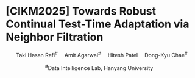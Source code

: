 # [CIKM2025] Towards Robust Continual Test-Time Adaptation via Neighbor Filtration

<div align="center">

<div>
      Taki Hasan Rafi<sup>#</sup>&emsp; Amit Agarwal<sup>#</sup>&emsp; Hitesh Patel&emsp; Dong-Kyu Chae<sup>#</sup>
  </div>
<div>

  <sup>#</sup>Data Intelligence Lab, Hanyang University&emsp;

